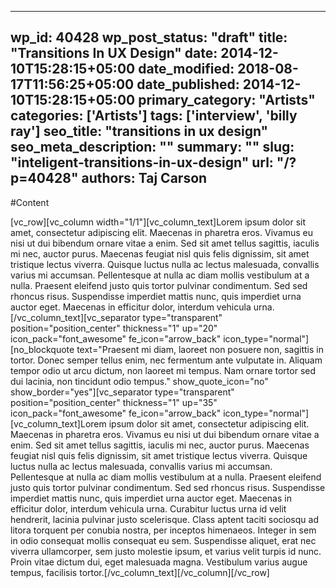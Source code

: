 
---
wp_id: 40428
wp_post_status: "draft" 
title: "Transitions In UX Design"
date: 2014-12-10T15:28:15+05:00
date_modified: 2018-08-17T11:56:25+05:00
date_published: 2014-12-10T15:28:15+05:00
primary_category: "Artists"
categories: ['Artists'] 
tags: ['interview', 'billy ray']
seo_title: "transitions in ux design"
seo_meta_description: ""
summary: "" 
slug: "inteligent-transitions-in-ux-design"
url: "/?p=40428"
authors: Taj Carson
---

#Content

[vc_row][vc_column width="1/1"][vc_column_text]Lorem ipsum dolor sit amet, consectetur adipiscing elit. Maecenas in pharetra eros. Vivamus eu nisi ut dui bibendum ornare vitae a enim. Sed sit amet tellus sagittis, iaculis mi nec, auctor purus. Maecenas feugiat nisl quis felis dignissim, sit amet tristique lectus viverra. Quisque luctus nulla ac lectus malesuada, convallis varius mi accumsan. Pellentesque at nulla ac diam mollis vestibulum at a nulla. Praesent eleifend justo quis tortor pulvinar condimentum. Sed sed rhoncus risus. Suspendisse imperdiet mattis nunc, quis imperdiet urna auctor eget. Maecenas in efficitur dolor, interdum vehicula urna.[/vc_column_text][vc_separator type="transparent" position="position_center" thickness="1" up="20" icon_pack="font_awesome" fe_icon="arrow_back" icon_type="normal"][no_blockquote text="Praesent mi diam, laoreet non posuere non, sagittis in tortor. Donec semper tellus enim, nec fermentum ante vulputate in. Aliquam tempor odio ut arcu dictum, non laoreet mi tempus. Nam ornare tortor sed dui lacinia, non tincidunt odio tempus." show_quote_icon="no" show_border="yes"][vc_separator type="transparent" position="position_center" thickness="1" up="35" icon_pack="font_awesome" fe_icon="arrow_back" icon_type="normal"][vc_column_text]Lorem ipsum dolor sit amet, consectetur adipiscing elit. Maecenas in pharetra eros. Vivamus eu nisi ut dui bibendum ornare vitae a enim. Sed sit amet tellus sagittis, iaculis mi nec, auctor purus. Maecenas feugiat nisl quis felis dignissim, sit amet tristique lectus viverra. Quisque luctus nulla ac lectus malesuada, convallis varius mi accumsan. Pellentesque at nulla ac diam mollis vestibulum at a nulla. Praesent eleifend justo quis tortor pulvinar condimentum. Sed sed rhoncus risus. Suspendisse imperdiet mattis nunc, quis imperdiet urna auctor eget. Maecenas in efficitur dolor, interdum vehicula urna. Curabitur luctus urna id velit hendrerit, lacinia pulvinar justo scelerisque. Class aptent taciti sociosqu ad litora torquent per conubia nostra, per inceptos himenaeos. Integer in sem in odio consequat mollis consequat eu sem. Suspendisse aliquet, erat nec viverra ullamcorper, sem justo molestie ipsum, et varius velit turpis id nunc. Proin vitae dictum dui, eget malesuada magna. Vestibulum varius augue tempus, facilisis tortor.[/vc_column_text][/vc_column][/vc_row]

